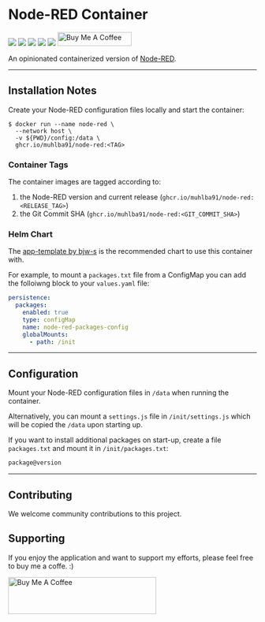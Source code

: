 # Node-RED Container

[![](https://img.shields.io/github/license/muhlba91/node-red-container?style=for-the-badge)](LICENSE)
[![](https://img.shields.io/github/actions/workflow/status/muhlba91/node-red-container/release.yml?style=for-the-badge)](https://github.com/muhlba91/node-red-container/actions/workflows/release.yml)
[![](https://api.scorecard.dev/projects/github.com/muhlba91/node-red-container/badge?style=for-the-badge)](https://scorecard.dev/viewer/?uri=github.com/muhlba91/node-red-container)
[![](https://img.shields.io/github/v/tag/muhlba91/node-red-container?style=for-the-badge)](https://github.com/muhlba91/node-red-container/releases)
[![](https://img.shields.io/github/release-date/muhlba91/node-red-container?style=for-the-badge)](https://github.com/muhlba91/node-red-container/releases)
<a href="https://www.buymeacoffee.com/muhlba91" target="_blank"><img src="https://cdn.buymeacoffee.com/buttons/default-orange.png" alt="Buy Me A Coffee" height="28" width="150"></a>

An opinionated containerized version of [Node-RED](https://nodered.org).

---

## Installation Notes

Create your Node-RED configuration files locally and start the container:

```shell
$ docker run --name node-red \
  --network host \
  -v ${PWD}/config:/data \
  ghcr.io/muhlba91/node-red:<TAG>
```

### Container Tags

The container images are tagged according to:

1. the Node-RED version and current release (`ghcr.io/muhlba91/node-red:<RELEASE_TAG>`)
2. the Git Commit SHA (`ghcr.io/muhlba91/node-red:<GIT_COMMIT_SHA>`)

### Helm Chart

The [app-template by bjw-s](https://github.com/bjw-s/helm-charts/tree/main/charts/other/app-template) is the recommended chart to use this container with.

For example, to mount a `packages.txt` file from a ConfigMap you can add the folloiwng block to your `values.yaml` file:

```yaml
persistence:
  packages:
    enabled: true
    type: configMap
    name: node-red-packages-config
    globalMounts:
      - path: /init
```

---

## Configuration

Mount your Node-RED configuration files in `/data` when running the container.

Alternatively, you can mount a `settings.js` file in `/init/settings.js` which will be copied the `/data` upon starting up.

If you want to install additional packages on start-up, create a file `packages.txt` and mount it in `/init/packages.txt`:

```txt
package@version
```

---

## Contributing

We welcome community contributions to this project.

## Supporting

If you enjoy the application and want to support my efforts, please feel free to buy me a coffe. :)

<a href="https://www.buymeacoffee.com/muhlba91" target="_blank"><img src="https://cdn.buymeacoffee.com/buttons/default-orange.png" alt="Buy Me A Coffee" height="75" width="300"></a>
